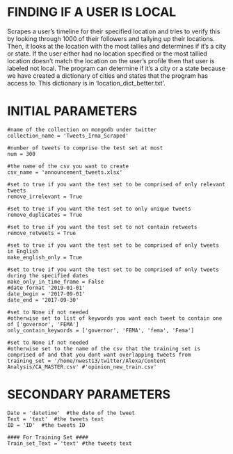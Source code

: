 # FINDING IF A USER IS LOCAL
Scrapes a user’s timeline for their specified location and tries to verify this by looking through 1000 of their followers and tallying up their locations. Then, it looks at the location with the most tallies and determines if it’s a city or state. If the user either had no location specified or the most tallied location doesn’t match the location on the user’s profile then that user is labeled not local.
The program can determine if it’s a city or a state because we have created a dictionary of cities and states that the program has access to. This dictionary is in ‘location_dict_better.txt’.

# INITIAL PARAMETERS
```
#name of the collection on mongodb under twitter
collection_name = 'Tweets_Irma_Scraped'

#number of tweets to comprise the test set at most
num = 300

#the name of the csv you want to create
csv_name = 'announcement_tweets.xlsx'

#set to true if you want the test set to be comprised of only relevant tweets
remove_irrelevant = True

#set to true if you want the test set to only unique tweets
remove_duplicates = True

#set to true if you want the test set to not contain retweets
remove_retweets = True

#set to true if you want the test set to be comprised of only tweets in English
make_english_only = True

#set to true if you want the test set to be comprised of only tweets during the specified dates
make_only_in_time_frame = False
#date format '2019-01-01'
date_begin = '2017-09-01'
date_end = '2017-09-30'

#set to None if not needed
#otherwise set to list of keywords you want each tweet to contain one of ['governor', 'FEMA']
only_contain_keywords = ['governor', 'FEMA', 'fema', 'Fema']

#set to None if not needed
#otherwise set to the name of the csv that the training set is comprised of and that you dont want overlapping tweets from
training_set = '/home/nwest13/twitter/Alexa/Content Analysis/CA_MASTER.csv' #'opinion_new_train.csv'
```

# SECONDARY PARAMETERS
```
Date = 'datetime'  #the date of the tweet
Text = 'text'  #the tweets text
ID = 'ID'  #the tweets ID

#### For Training Set ####
Train_set_Text = 'text' #the tweets text 
```
